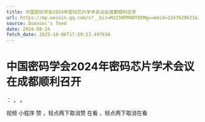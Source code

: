 ```yaml
---
title: 中国密码学会2024年密码芯片学术会议在成都顺利召开
url: https://mp.weixin.qq.com/s?__biz=MzI5NTM4OTQ5Mg==&mid=2247629621&idx=1&sn=ef8b7283146bd163fe3d036251861ed0
source: Doonsec's feed
date: 2024-08-24
fetch_date: 2025-10-06T17:59:23.497630
---
```


# 中国密码学会2024年密码芯片学术会议在成都顺利召开

：
，
。

视频
小程序
赞
，轻点两下取消赞
在看
，轻点两下取消在看